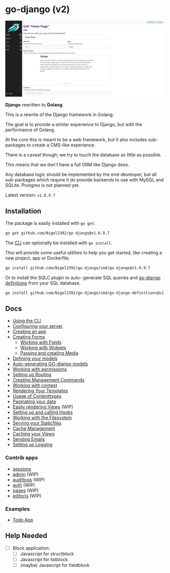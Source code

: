 # go-django (v2)

![1719351174099](.github/image/README/1719351174099.png)

**Django** rewritten to **Golang**.

This is a rewrite of the Django framework in Golang.

The goal is to provide a similar experience to Django, but with the performance of Golang.

At the core this is meant to be a web framework, but it also includes sub-packages to create a CMS-like experience.

There is a caveat though; we try to touch the database as little as possible.

This means that we don't have a full ORM like Django does.

Any database logic should be implemented by the end-developer, but all sub-packages which require it do provide backends to use with MySQL and SQLite. Postgres is not planned yet.

Latest version: `v1.6.9.7`

## Installation

The package is easily installed with `go get`.

```bash
go get github.com/Nigel2392/go-django@v1.6.9.7
```

The [CLI](./docs/cli.md) can optionally be installed with `go install`.

This will provide some useful utilities to help you get started, like creating a new project, app or Dockerfile.

```bash
go install github.com/Nigel2392/go-django/cmd/go-django@v1.6.9.7
```

Or to install the SQLC plugin to auto- generate SQL queries and [go-django definitions](./docs/sqlc.md) from your SQL database.

```bash
go install github.com/Nigel2392/go-django/cmd/go-django-definitions@v1.6.9.7
```

## Docs

- [Using the CLI](./docs/cli.md)
- [Configuring your server](./docs/configuring.md)
- [Creating an app](./docs/apps.md)
- [Creating Forms](./docs/forms/readme.md)
  - [Working with Fields](./docs/forms/fields.md)
  - [Working with Widgets](./docs/forms/widgets.md)
  - [Passing and creating Media](./docs/forms/media.md)
- [Defining your models](./docs/attrs.md)
- [Auto-generating GO-django models](./docs/sqlc.md)
- [Working with permissions](./docs/permissions.md)
- [Setting up Routing](./docs/routing.md)
- [Creating Management Commands](./docs/commands.md)
- [Working with context](./docs/context.md)
- [Rendering Your Templates](./docs/rendering.md)
- [Usage of Contenttypes](./docs/contenttypes.md)
- [Paginating your data](./docs/pagination.md)
- [Easily rendering Views](./docs/views.md) (WIP)
- [Setting up and calling Hooks](./docs/hooks.md)
- [Working with the Filesystem](./docs/filesystem.md)
- [Serving your Staticfiles](./docs/staticfiles.md)
- [Cache Management](./docs/cache.md)
- [Caching your Views](./docs/caching_views.md)
- [Sending Emails](./docs/mail.md)
- [Setting up Logging](./docs/logging.md)

### Contrib apps

- [sessions](./docs/apps/sessions.md)
- [admin](./docs/apps/admin) (WIP)
- [auditlogs](./docs/apps/auditlogs.md) (WIP)
- [auth](./docs/apps/auth) (WIP)
- [pages](./docs/apps/pages) (WIP)
- [editorjs](./docs/apps/editor.md) (WIP)

### Examples

- [Todo App](./docs/examples/todos.md)

## Help Needed

- [ ] Block application:
  - [ ] Javascript for structblock
  - [ ] Javascript for listblock
  - [ ] (maybe) Javascript for fieldblock
